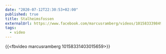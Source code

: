 ```yaml
---
date: "2020-07-12T22:30:53+02:00"
published: true
title: Stalheimsfossen
externalUrl: https://www.facebook.com/marcusramberg/videos/10158333984905659
tags:
  - video
---
```


{{<fbvideo marcusramberg 10158331403015659>}}
